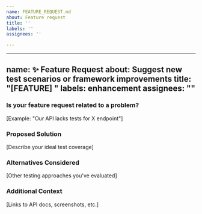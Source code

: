 ```yaml
---
name: FEATURE_REQUEST.md
about: Feature request
title: ''
labels: ''
assignees: ''

---
```


---
name: ✨ Feature Request
about: Suggest new test scenarios or framework improvements
title: "[FEATURE] "
labels: enhancement
assignees: ""
---

### Is your feature request related to a problem?
[Example: "Our API lacks tests for X endpoint"]

### Proposed Solution
[Describe your ideal test coverage]

### Alternatives Considered
[Other testing approaches you've evaluated]

### Additional Context
[Links to API docs, screenshots, etc.]
